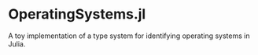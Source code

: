 # OperatingSystems.jl

A toy implementation of a type system for identifying operating systems in Julia.
